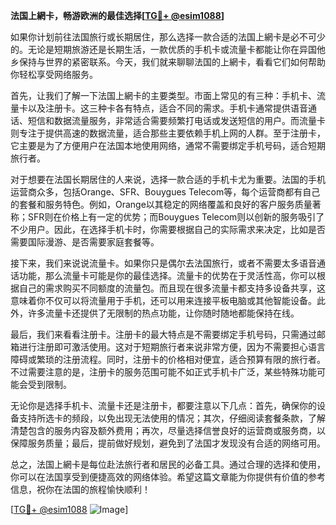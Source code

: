 **法国上網卡，畅游欧洲的最佳选择[[TG💪+ @esim1088](https://t.me/s/esim1088)]**

如果你计划前往法国旅行或长期居住，那么选择一款合适的法国上網卡是必不可少的。无论是短期旅游还是长期生活，一款优质的手机卡或流量卡都能让你在异国他乡保持与世界的紧密联系。今天，我们就来聊聊法国的上網卡，看看它们如何帮助你轻松享受网络服务。

首先，让我们了解一下法国上網卡的主要类型。市面上常见的有三种：手机卡、流量卡以及注册卡。这三种卡各有特点，适合不同的需求。手机卡通常提供语音通话、短信和数据流量服务，非常适合需要频繁打电话或发送短信的用户。而流量卡则专注于提供高速的数据流量，适合那些主要依赖手机上网的人群。至于注册卡，它主要是为了方便用户在法国本地使用网络，通常不需要绑定手机号码，适合短期旅行者。

对于想要在法国长期居住的人来说，选择一款合适的手机卡尤为重要。法国的手机运营商众多，包括Orange、SFR、Bouygues Telecom等，每个运营商都有自己的套餐和服务特色。例如，Orange以其稳定的网络覆盖和良好的客户服务质量著称；SFR则在价格上有一定的优势；而Bouygues Telecom则以创新的服务吸引了不少用户。因此，在选择手机卡时，你需要根据自己的实际需求来决定，比如是否需要国际漫游、是否需要家庭套餐等。

接下来，我们来说说流量卡。如果你只是偶尔去法国旅行，或者不需要太多语音通话功能，那么流量卡可能是你的最佳选择。流量卡的优势在于灵活性高，你可以根据自己的需求购买不同额度的流量包。而且现在很多流量卡都支持多设备共享，这意味着你不仅可以将流量用于手机，还可以用来连接平板电脑或其他智能设备。此外，许多流量卡还提供了无限制的热点功能，让你随时随地都能保持在线。

最后，我们来看看注册卡。注册卡的最大特点是不需要绑定手机号码，只需通过邮箱进行注册即可激活使用。这对于短期旅行者来说非常方便，因为不需要担心语言障碍或繁琐的注册流程。同时，注册卡的价格相对便宜，适合预算有限的旅行者。不过需要注意的是，注册卡的服务范围可能不如正式手机卡广泛，某些特殊功能可能会受到限制。

无论你是选择手机卡、流量卡还是注册卡，都要注意以下几点：首先，确保你的设备支持所选卡的频段，以免出现无法使用的情况；其次，仔细阅读套餐条款，了解清楚包含的服务内容及额外费用；再次，尽量选择信誉良好的运营商或服务商，以保障服务质量；最后，提前做好规划，避免到了法国才发现没有合适的网络可用。

总之，法国上網卡是每位赴法旅行者和居民的必备工具。通过合理的选择和使用，你可以在法国享受到便捷高效的网络体验。希望这篇文章能为你提供有价值的参考信息，祝你在法国的旅程愉快顺利！

[[TG💪+ @esim1088](https://t.me/s/esim1088) ![Image](https://i.postimg.cc/4NQfJmqS/Snipaste-2025-05-13-00-14-12.png)]
